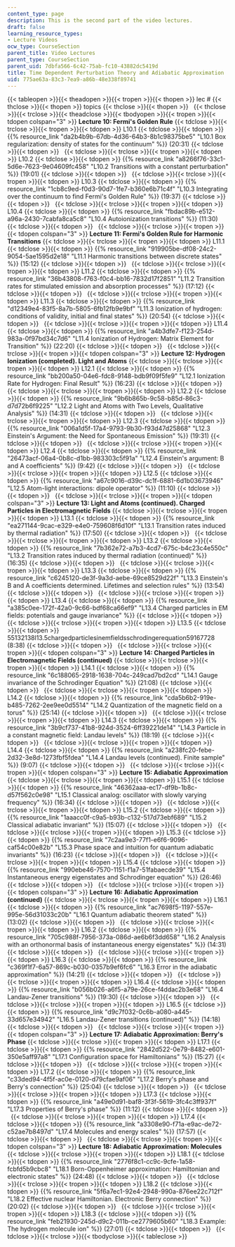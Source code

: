 ```yaml
---
content_type: page
description: This is the second part of the video lectures.
draft: false
learning_resource_types:
- Lecture Videos
ocw_type: CourseSection
parent_title: Video Lectures
parent_type: CourseSection
parent_uid: 7dbfa566-6c42-75ab-fc10-43882dc5419d
title: Time Dependent Perturbation Theory and Adiabatic Approximation
uid: 775ae63a-83c3-7ea9-a86b-48e338f89741
---
```

{{< tableopen >}}{{< theadopen >}}{{< tropen >}}{{< thopen >}}
lec #
{{< thclose >}}{{< thopen >}}
topics
{{< thclose >}}{{< thopen >}}
 
{{< thclose >}}{{< trclose >}}{{< theadclose >}}{{< tbodyopen >}}{{< tropen >}}{{< tdopen colspan="3" >}}
**Lecture 10: Fermi's Golden Rule**
{{< tdclose >}}{{< trclose >}}{{< tropen >}}{{< tdopen >}}
L10.1
{{< tdclose >}}{{< tdopen >}}
{{% resource_link "da2b4b9b-67db-4d36-64b3-8b1c98375be5" "L10.1 Box regularization: density of states for the continuum" %}} (20:31)
{{< tdclose >}}{{< tdopen >}}
 
{{< tdclose >}}{{< trclose >}}{{< tropen >}}{{< tdopen >}}
L10.2
{{< tdclose >}}{{< tdopen >}}
{{% resource_link "a8266f76-33c1-5d6e-7623-9e04609fc458" "L10.2 Transitions with a constant perturbation" %}} (19:01)
{{< tdclose >}}{{< tdopen >}}
 
{{< tdclose >}}{{< trclose >}}{{< tropen >}}{{< tdopen >}}
L10.3
{{< tdclose >}}{{< tdopen >}}
{{% resource_link "1cb8c9ed-f0d3-90d7-1fe7-b360e6b71c4f" "L10.3 Integrating over the continuum to find Fermi's Golden Rule" %}} (19:37)
{{< tdclose >}}{{< tdopen >}}
 
{{< tdclose >}}{{< trclose >}}{{< tropen >}}{{< tdopen >}}
L10.4
{{< tdclose >}}{{< tdopen >}}
{{% resource_link "fbdac89b-e512-a96a-2430-7cabfa8ca5c8" "L10.4 Autoionization transitions" %}} (11:30)
{{< tdclose >}}{{< tdopen >}}
 
{{< tdclose >}}{{< trclose >}}{{< tropen >}}{{< tdopen colspan="3" >}}
**Lecture 11: Fermi's Golden Rule for Harmonic Transitions**
{{< tdclose >}}{{< trclose >}}{{< tropen >}}{{< tdopen >}}
L11.1
{{< tdclose >}}{{< tdopen >}}
{{% resource_link "919905be-df08-24c2-9054-5ae1595d2e18" "L11.1 Harmonic transitions between discrete states" %}} (15:12)
{{< tdclose >}}{{< tdopen >}}
 
{{< tdclose >}}{{< trclose >}}{{< tropen >}}{{< tdopen >}}
L11.2
{{< tdclose >}}{{< tdopen >}}
{{% resource_link "36b43808-f763-f0c4-bb16-7832d17f2851" "L11.2 Transition rates for stimulated emission and absorption processes" %}} (17:12)
{{< tdclose >}}{{< tdopen >}}
 
{{< tdclose >}}{{< trclose >}}{{< tropen >}}{{< tdopen >}}
L11.3
{{< tdclose >}}{{< tdopen >}}
{{% resource_link "d12349e4-83f5-8a7b-5805-6fb12fb9e9bf" "L11.3 Ionization of hydrogen: conditions of validity, initial and final states" %}} (20:54)
{{< tdclose >}}{{< tdopen >}}
 
{{< tdclose >}}{{< trclose >}}{{< tropen >}}{{< tdopen >}}
L11.4
{{< tdclose >}}{{< tdopen >}}
{{% resource_link "a4b3dfe7-f123-254d-983a-0f97bd34c7d6" "L11.4 Ionization of Hydrogen: Matrix Element for Transition" %}} (22:20)
{{< tdclose >}}{{< tdopen >}}
 
{{< tdclose >}}{{< trclose >}}{{< tropen >}}{{< tdopen colspan="3" >}}
**Lecture 12: Hydrogen Ionization (completed). Light and Atoms**
{{< tdclose >}}{{< trclose >}}{{< tropen >}}{{< tdopen >}}
L12.1
{{< tdclose >}}{{< tdopen >}}
{{% resource_link "bb200a50-04e6-fdc8-9148-bdb9f09f5fe9" "L12.1 Ionization Rate for Hydrogen: Final Result" %}} (16:23)
{{< tdclose >}}{{< tdopen >}}
 
{{< tdclose >}}{{< trclose >}}{{< tropen >}}{{< tdopen >}}
L12.2
{{< tdclose >}}{{< tdopen >}}
{{% resource_link "9b6b865b-9c58-b85d-86c3-d7d72b6f9225" "L12.2 Light and Atoms with Two Levels, Qualitative Analysis" %}} (14:31)
{{< tdclose >}}{{< tdopen >}}
 
{{< tdclose >}}{{< trclose >}}{{< tropen >}}{{< tdopen >}}
L12.3
{{< tdclose >}}{{< tdopen >}}
{{% resource_link "006a1d5f-17a4-9793-9b30-f93d47d25868" "L12.3 Einstein's Argument: the Need for Spontaneous Emission" %}} (19:31)
{{< tdclose >}}{{< tdopen >}}
 
{{< tdclose >}}{{< trclose >}}{{< tropen >}}{{< tdopen >}}
L12.4
{{< tdclose >}}{{< tdopen >}}
{{% resource_link "26473acf-06a4-0b8c-d1bb-983303c5f91a" "L12.4 Einstein's argument: B and A coefficients" %}} (9:42)
{{< tdclose >}}{{< tdopen >}}
 
{{< tdclose >}}{{< trclose >}}{{< tropen >}}{{< tdopen >}}
L12.5
{{< tdclose >}}{{< tdopen >}}
{{% resource_link "a67c9016-d39c-dc1f-6881-6d1b03673946" "L12.5 Atom-light interactions: dipole operator" %}} (11:10)
{{< tdclose >}}{{< tdopen >}}
 
{{< tdclose >}}{{< trclose >}}{{< tropen >}}{{< tdopen colspan="3" >}}
**Lecture 13: Light and Atoms (continued). Charged Particles in Electromagnetic Fields**
{{< tdclose >}}{{< trclose >}}{{< tropen >}}{{< tdopen >}}
L13.1
{{< tdclose >}}{{< tdopen >}}
{{% resource_link "ea271144-9cac-e329-e4e0-759608f6d10f" "L13.1 Transition rates induced by thermal radiation" %}} (17:50)
{{< tdclose >}}{{< tdopen >}}
 
{{< tdclose >}}{{< trclose >}}{{< tropen >}}{{< tdopen >}}
L13.2
{{< tdclose >}}{{< tdopen >}}
{{% resource_link "7b362e72-a7b3-4cd7-675c-b4c23c4e550c" "L13.2 Transition rates induced by thermal radiation (continued)" %}} (16:35)
{{< tdclose >}}{{< tdopen >}}
 
{{< tdclose >}}{{< trclose >}}{{< tropen >}}{{< tdopen >}}
L13.3
{{< tdclose >}}{{< tdopen >}}
{{% resource_link "c6245120-de3f-9a3d-aebe-69ce8529d22f" "L13.3 Einstein's B and A coefficients determined. Lifetimes and selection rules" %}} (13:54)
{{< tdclose >}}{{< tdopen >}}
 
{{< tdclose >}}{{< trclose >}}{{< tropen >}}{{< tdopen >}}
L13.4
{{< tdclose >}}{{< tdopen >}}
{{% resource_link "a385c0ee-172f-42a0-9c66-bdf68ca66ef9" "L13.4 Charged particles in EM fields: potentials and gauge invariance" %}}
{{< tdclose >}}{{< tdopen >}}
 
{{< tdclose >}}{{< trclose >}}{{< tropen >}}{{< tdopen >}}
L13.5
{{< tdclose >}}{{< tdopen >}}
55132138l13.5chargedparticlesinemfieldsschrodingerequation59167728 (8:38)
{{< tdclose >}}{{< tdopen >}}
 
{{< tdclose >}}{{< trclose >}}{{< tropen >}}{{< tdopen colspan="3" >}}
**Lecture 14: Charged Particles in Electromagnetic Fields (continued)**
{{< tdclose >}}{{< trclose >}}{{< tropen >}}{{< tdopen >}}
L14.1
{{< tdclose >}}{{< tdopen >}}
{{% resource_link "6c188065-2918-1638-704c-249cad7bd2cd" "L14.1 Gauge invariance of the Schrodinger Equation" %}} (21:08)
{{< tdclose >}}{{< tdopen >}}
 
{{< tdclose >}}{{< trclose >}}{{< tropen >}}{{< tdopen >}}
L14.2
{{< tdclose >}}{{< tdopen >}}
{{% resource_link "cda5b6b2-919e-b485-7262-2ee9ee0d5514" "L14.2 Quantization of the magnetic field on a torus" %}} (25:14)
{{< tdclose >}}{{< tdopen >}}
 
{{< tdclose >}}{{< trclose >}}{{< tropen >}}{{< tdopen >}}
L14.3
{{< tdclose >}}{{< tdopen >}}
{{% resource_link "3b9cf737-41b8-924d-3524-6ff39221de14" "L14.3 Particle in a constant magnetic field: Landau levels" %}} (18:19)
{{< tdclose >}}{{< tdopen >}}
 
{{< tdclose >}}{{< trclose >}}{{< tropen >}}{{< tdopen >}}
L14.4
{{< tdclose >}}{{< tdopen >}}
{{% resource_link "a238fc20-febe-2d32-3e8d-1273fbf5fdea" "L14.4 Landau levels (continued). Finite sample" %}} (9:07)
{{< tdclose >}}{{< tdopen >}}
 
{{< tdclose >}}{{< trclose >}}{{< tropen >}}{{< tdopen colspan="3" >}}
**Lecture 15: Adiabatic Approximation**
{{< tdclose >}}{{< trclose >}}{{< tropen >}}{{< tdopen >}}
L15.1
{{< tdclose >}}{{< tdopen >}}
{{% resource_link "46362aaa-ec17-df9b-1b8c-d57f562c0e98" "L15.1 Classical analog: oscillator with slowly varying frequency" %}} (16:34)
{{< tdclose >}}{{< tdopen >}}
 
{{< tdclose >}}{{< trclose >}}{{< tropen >}}{{< tdopen >}}
L15.2
{{< tdclose >}}{{< tdopen >}}
{{% resource_link "1aaacc0f-c9a5-b93b-c132-517d73ebf689" "L15.2 Classical adiabatic invariant" %}} (15:07)
{{< tdclose >}}{{< tdopen >}}
 
{{< tdclose >}}{{< trclose >}}{{< tropen >}}{{< tdopen >}}
L15.3
{{< tdclose >}}{{< tdopen >}}
{{% resource_link "7c2aa9e3-77f1-e6f6-9096-caf54c00e82b" "L15.3 Phase space and intuition for quantum adiabatic invariants" %}} (16:23)
{{< tdclose >}}{{< tdopen >}}
 
{{< tdclose >}}{{< trclose >}}{{< tropen >}}{{< tdopen >}}
L15.4
{{< tdclose >}}{{< tdopen >}}
{{% resource_link "990ebe46-7570-1151-f1a7-51fabaecde39" "L15.4 Instantaneous energy eigenstates and Schrodinger equation" %}} (26:46)
{{< tdclose >}}{{< tdopen >}}
 
{{< tdclose >}}{{< trclose >}}{{< tropen >}}{{< tdopen colspan="3" >}}
**Lecture 16: Adiabatic Approximation (continued)**
{{< tdclose >}}{{< trclose >}}{{< tropen >}}{{< tdopen >}}
L16.1
{{< tdclose >}}{{< tdopen >}}
{{% resource_link "ac7698f5-1197-557e-995e-56d31033c20b" "L16.1 Quantum adiabatic theorem stated" %}} (13:02)
{{< tdclose >}}{{< tdopen >}}
 
{{< tdclose >}}{{< trclose >}}{{< tropen >}}{{< tdopen >}}
L16.2
{{< tdclose >}}{{< tdopen >}}
{{% resource_link "705c988f-7956-373a-086d-ae6b6f3dd658" "L16.2 Analysis with an orthonormal basis of instantaneous energy eigenstates" %}} (14:31)
{{< tdclose >}}{{< tdopen >}}
 
{{< tdclose >}}{{< trclose >}}{{< tropen >}}{{< tdopen >}}
L16.3
{{< tdclose >}}{{< tdopen >}}
{{% resource_link "c369f1f7-6a57-869c-b030-0357b9ef6fc6" "L16.3 Error in the adiabatic approximation" %}} (14:21)
{{< tdclose >}}{{< tdopen >}}
 
{{< tdclose >}}{{< trclose >}}{{< tropen >}}{{< tdopen >}}
L16.4
{{< tdclose >}}{{< tdopen >}}
{{% resource_link "b056b026-a6f5-a79e-26ce-f4ddac2b3e68" "L16.4 Landau-Zener transitions" %}} (19:30)
{{< tdclose >}}{{< tdopen >}}
 
{{< tdclose >}}{{< trclose >}}{{< tropen >}}{{< tdopen >}}
L16.5
{{< tdclose >}}{{< tdopen >}}
{{% resource_link "d9c7f032-0c6b-a080-a445-33d657e34942" "L16.5 Landau-Zener transitions (continued)" %}} (14:18)
{{< tdclose >}}{{< tdopen >}}
 
{{< tdclose >}}{{< trclose >}}{{< tropen >}}{{< tdopen colspan="3" >}}
**Lecture 17: Adiabatic Approximation: Berry's Phase**
{{< tdclose >}}{{< trclose >}}{{< tropen >}}{{< tdopen >}}
L17.1
{{< tdclose >}}{{< tdopen >}}
{{% resource_link "2842d522-0e79-8482-e601-350e5aff97a8" "L17.1 Configuration space for Hamiltonians" %}} (15:27)
{{< tdclose >}}{{< tdopen >}}
 
{{< tdclose >}}{{< trclose >}}{{< tropen >}}{{< tdopen >}}
L17.2
{{< tdclose >}}{{< tdopen >}}
{{% resource_link "c33ded94-4f5f-ac0e-0120-d79cfae9af06" "L17.2 Berry's phase and Berry's connection" %}} (25:04)
{{< tdclose >}}{{< tdopen >}}
 
{{< tdclose >}}{{< trclose >}}{{< tropen >}}{{< tdopen >}}
L17.3
{{< tdclose >}}{{< tdopen >}}
{{% resource_link "a49e0d91-baf8-3f3f-5619-3fc4c3ff937f" "L17.3 Properties of Berry's phase" %}} (11:12)
{{< tdclose >}}{{< tdopen >}}
 
{{< tdclose >}}{{< trclose >}}{{< tropen >}}{{< tdopen >}}
L17.4
{{< tdclose >}}{{< tdopen >}}
{{% resource_link "a3308e90-f71a-e9ac-de72-c52ae7b8497d" "L17.4 Molecules and energy scales" %}} (17:57)
{{< tdclose >}}{{< tdopen >}}
 
{{< tdclose >}}{{< trclose >}}{{< tropen >}}{{< tdopen colspan="3" >}}
**Lecture 18: Adiabatic Approximation: Molecules**
{{< tdclose >}}{{< trclose >}}{{< tropen >}}{{< tdopen >}}
L18.1
{{< tdclose >}}{{< tdopen >}}
{{% resource_link "2776f8c1-cc9c-9cfe-1a58-fcbfd5b9cbc8" "L18.1 Born-Oppenheimer approximation: Hamiltonian and electronic states" %}} (24:48)
{{< tdclose >}}{{< tdopen >}}
 
{{< tdclose >}}{{< trclose >}}{{< tropen >}}{{< tdopen >}}
L18.2
{{< tdclose >}}{{< tdopen >}}
{{% resource_link "5f6a7ec1-92e4-2948-990a-876ee22c712f" "L18.2 Effective nuclear Hamiltonian. Electronic Berry connection" %}} (20:02)
{{< tdclose >}}{{< tdopen >}}
 
{{< tdclose >}}{{< trclose >}}{{< tropen >}}{{< tdopen >}}
L18.3
{{< tdclose >}}{{< tdopen >}}
{{% resource_link "feb21930-245d-d9c2-011b-ce2779605b60" "L18.3 Example: The hydrogen molecule ion" %}} (27:01)
{{< tdclose >}}{{< tdopen >}}
 
{{< tdclose >}}{{< trclose >}}{{< tbodyclose >}}{{< tableclose >}}